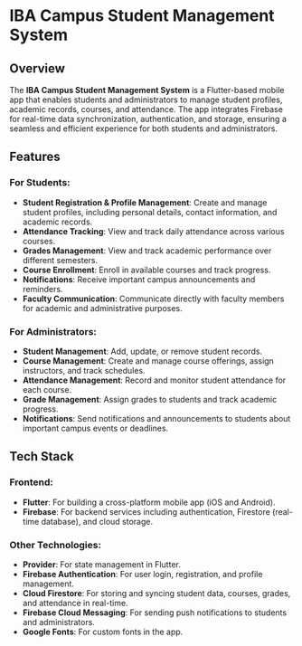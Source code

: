 # IBA Campus Student Management System

## Overview
The **IBA Campus Student Management System** is a Flutter-based mobile app that enables students and administrators to manage student profiles, academic records, courses, and attendance. The app integrates Firebase for real-time data synchronization, authentication, and storage, ensuring a seamless and efficient experience for both students and administrators.

## Features

### For Students:
- **Student Registration & Profile Management**: Create and manage student profiles, including personal details, contact information, and academic records.
- **Attendance Tracking**: View and track daily attendance across various courses.
- **Grades Management**: View and track academic performance over different semesters.
- **Course Enrollment**: Enroll in available courses and track progress.
- **Notifications**: Receive important campus announcements and reminders.
- **Faculty Communication**: Communicate directly with faculty members for academic and administrative purposes.

### For Administrators:
- **Student Management**: Add, update, or remove student records.
- **Course Management**: Create and manage course offerings, assign instructors, and track schedules.
- **Attendance Management**: Record and monitor student attendance for each course.
- **Grade Management**: Assign grades to students and track academic progress.
- **Notifications**: Send notifications and announcements to students about important campus events or deadlines.

## Tech Stack

### Frontend:
- **Flutter**: For building a cross-platform mobile app (iOS and Android).
- **Firebase**: For backend services including authentication, Firestore (real-time database), and cloud storage.

### Other Technologies:
- **Provider**: For state management in Flutter.
- **Firebase Authentication**: For user login, registration, and profile management.
- **Cloud Firestore**: For storing and syncing student data, courses, grades, and attendance in real-time.
- **Firebase Cloud Messaging**: For sending push notifications to students and administrators.
- **Google Fonts**: For custom fonts in the app.

